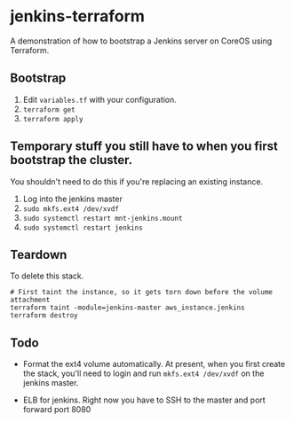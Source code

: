 jenkins-terraform
=================

A demonstration of how to bootstrap a Jenkins server on CoreOS using Terraform.

## Bootstrap

1. Edit `variables.tf` with your configuration.
1. `terraform get` 
1. `terraform apply`

## Temporary stuff you still have to when you first bootstrap the cluster.

You shouldn't need to do this if you're replacing an existing instance.

1. Log into the jenkins master 
  1. `sudo mkfs.ext4 /dev/xvdf`
  1. `sudo systemctl restart mnt-jenkins.mount`
  1. `sudo systemctl restart jenkins`


## Teardown

To delete this stack.

```
# First taint the instance, so it gets torn down before the volume attachment
terraform taint -module=jenkins-master aws_instance.jenkins 
terraform destroy
```

## Todo

* Format the ext4 volume automatically. At present, when you first create the
  stack, you'll need to login and run `mkfs.ext4 /dev/xvdf` on the jenkins
  master.

* ELB for jenkins. Right now you have to SSH to the master and port forward
  port 8080
